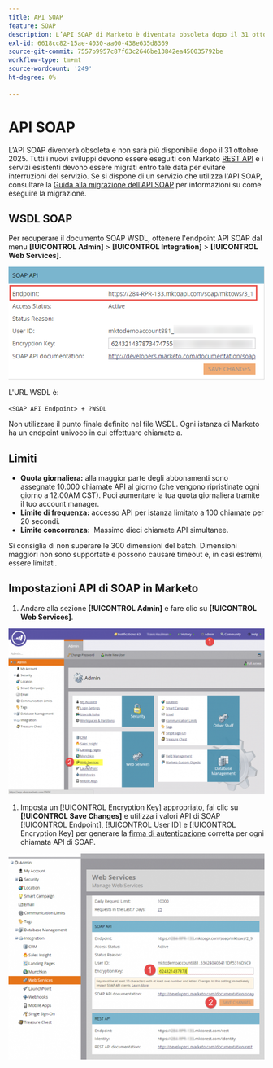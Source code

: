 ```yaml
---
title: API SOAP
feature: SOAP
description: L’API SOAP di Marketo è diventata obsoleta dopo il 31 ottobre 2025. Scopri come migrare a REST, recuperare il tuo WSDL, vedere quote, limiti di tariffa e configurazione di autenticazione.
exl-id: 6618cc82-15ae-4030-aa00-438e635d8369
source-git-commit: 7557b9957c87f63c2646be13842ea450035792be
workflow-type: tm+mt
source-wordcount: '249'
ht-degree: 0%

---
```


# API SOAP

L’API SOAP diventerà obsoleta e non sarà più disponibile dopo il 31 ottobre 2025. Tutti i nuovi sviluppi devono essere eseguiti con Marketo [REST API](../rest-api/rest-api.md) e i servizi esistenti devono essere migrati entro tale data per evitare interruzioni del servizio. Se si dispone di un servizio che utilizza l&#39;API SOAP, consultare la [Guida alla migrazione dell&#39;API SOAP](./migration.md) per informazioni su come eseguire la migrazione.

## WSDL SOAP

Per recuperare il documento SOAP WSDL, ottenere l&#39;endpoint API SOAP dal menu **[!UICONTROL Admin]** > **[!UICONTROL Integration]** > **[!UICONTROL Web Services]**.

![Endpoint SOAP](assets/endpoint-soap.png)

L&#39;URL WSDL è:

`<SOAP API Endpoint> + ?WSDL`

Non utilizzare il punto finale definito nel file WSDL. Ogni istanza di Marketo ha un endpoint univoco in cui effettuare chiamate a.

## Limiti

- **Quota giornaliera:** alla maggior parte degli abbonamenti sono assegnate 10.000 chiamate API al giorno (che vengono ripristinate ogni giorno a 12:00AM CST). Puoi aumentare la tua quota giornaliera tramite il tuo account manager.
- **Limite di frequenza:** accesso API per istanza limitato a 100 chiamate per 20 secondi.
- **Limite concorrenza:**  Massimo dieci chiamate API simultanee.

Si consiglia di non superare le 300 dimensioni del batch. Dimensioni maggiori non sono supportate e possono causare timeout e, in casi estremi, essere limitati.

## Impostazioni API di SOAP in Marketo

1. Andare alla sezione **[!UICONTROL Admin]** e fare clic su **[!UICONTROL Web Services]**.

![admin-web-services2](assets/admin-web-services2.png)

1. Imposta un [!UICONTROL Encryption Key] appropriato, fai clic su **[!UICONTROL Save Changes]** e utilizza i valori API di SOAP [!UICONTROL Endpoint], [!UICONTROL User ID] e [!UICONTROL Encryption Key] per generare la [firma di autenticazione](authentication-signature.md) corretta per ogni chiamata API di SOAP.

![admin-web-services3](assets/admin-web-services3.png)
